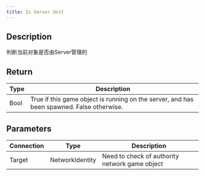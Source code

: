 ```yaml
---
title: Is Server Unit
---
```


## Description

判断当前对象是否由Server管理的

## Return

| Type | Description                                                                               |
| ---- | ----------------------------------------------------------------------------------------- |
| Bool | True if this game object is running on the server, and has been spawned. False otherwise. |

## Parameters

| Connection | Type            | Description                                    |
| ---------- | --------------- | ---------------------------------------------- |
| Target     | NetworkIdentity | Need to check of authority network game object |
